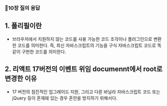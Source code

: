 ### 🤔10장 질의 응답

## 1. 폴리필이란

- 브라우저에서 지원하지 않는 코드를 사용 가능한 코드 조각이나 플러그인으로 변환한 코드를 의미한다.
  즉, 최신 자바스크립트의 기능을 구식 자바스크립트 코드로 똑같이 구현한 코드를 의미한다.

## 2. 리액트 17버전의 이벤트 위임 documennt에서 root로 변경한 이유

- 17 버전의 점진적인 업그레이드 지원, 그리고 다른 바닐라 자바스크립트 코드 또는 jQuery 등이 혼재돼 있는 경우 혼란을 방지하기 위해서다.
